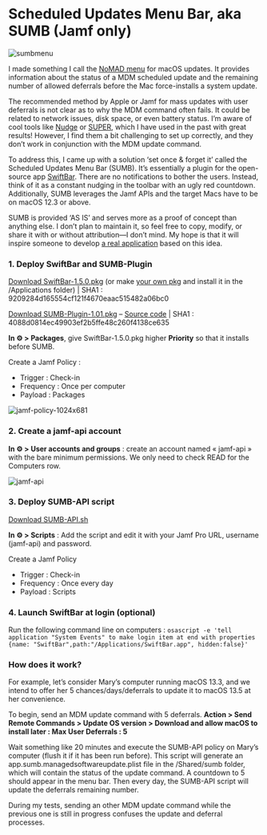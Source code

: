 # Scheduled Updates Menu Bar, aka SUMB (Jamf only)
![sumbmenu](https://github.com/jeremybessard/sumb/assets/53154185/42365460-3880-4158-a351-a1b790e4ed9e)

I made something I call the [NoMAD menu](https://clementine.la/wp-content/uploads/2023/07/nomad-menu.png) for macOS updates. It provides information about the status of a MDM scheduled update and the remaining number of allowed deferrals before the Mac force-installs a system update.

The recommended method by Apple or Jamf for mass updates with user deferrals is not clear as to why the MDM command often fails. It could be related to network issues, disk space, or even battery status. I’m aware of cool tools like [Nudge](https://github.com/macadmins/nudge) or [SUPER](https://github.com/Macjutsu/super), which I have used in the past with great results! However, I find them a bit challenging to set up correctly, and they don’t work in conjunction with the MDM update command.

To address this, I came up with a solution ‘set once & forget it’ called the Scheduled Updates Menu Bar (SUMB). It’s essentially a plugin for the open-source app [SwiftBar](https://github.com/swiftbar/SwiftBar). There are no notifications to bother the users. Instead, think of it as a constant nudging in the toolbar with an ugly red countdown. Additionally, SUMB leverages the Jamf APIs and the target Macs have to be on macOS 12.3 or above.

SUMB is provided ‘AS IS’ and serves more as a proof of concept than anything else. I don’t plan to maintain it, so feel free to copy, modify, or share it with or without attribution—I don’t mind. My hope is that it will inspire someone to develop [a real application](https://developer.apple.com/documentation/devicemanagement/osupdatestatusresponse/osupdatestatusitem) based on this idea.

### 1. Deploy SwiftBar and SUMB-Plugin

[Download SwiftBar-1.5.0.pk](https://github.com/jeremybessard/sumb/releases/tag/1.0)[g](https://clementine.la/scripts/scheduled-updates-menu-bar-sumb/#) (or make [your own pkg](https://github.com/swiftbar/SwiftBar) and install it in the /Applications folder) | SHA1 : 9209284d165554cf121f4670eaac515482a06bc0

[Download SUMB-Plugin-1.01.pkg](https://github.com/jeremybessard/sumb/releases/tag/1.0) – [Source code](https://github.com/jeremybessard/sumb/blob/main/sumb.10m.sh) | SHA1 : 4088d0814ec49903ef2b5ffe48c260f4138ce635

**In ⚙️ > Packages**, give SwiftBar-1.5.0.pkg higher **Priority** so that it installs before SUMB.

Create a Jamf Policy :
- Trigger : Check-in
- Frequency : Once per computer
- Payload : Packages

![jamf-policy-1024x681](https://github.com/jeremybessard/sumb/assets/53154185/dc04b5f7-6a46-4aab-b96b-059a48e489c5)

### 2. Create a jamf-api account

**In ⚙️ > User accounts and groups** : create an account named « jamf-api » with the bare minimum permissions. We only need to check READ for the Computers row.

![jamf-api](https://github.com/jeremybessard/sumb/assets/53154185/79cc11b6-15c8-4ee9-b4a2-de81ce2c9172)


### 3. Deploy SUMB-API script

[Download SUMB-API.sh](https://github.com/jeremybessard/sumb/blob/main/sumb_api.sh)

**In ⚙️ > Scripts** : Add the script and edit it with your Jamf Pro URL, username (jamf-api) and password.

Create a Jamf Policy
- Trigger : Check-in
- Frequency : Once every day
- Payload : Scripts

### 4. Launch SwiftBar at login (optional)

Run the following command line on computers : `osascript -e 'tell application "System Events" to make login item at end with properties {name: "SwiftBar",path:"/Applications/SwiftBar.app", hidden:false}'`

### How does it work?

For example, let’s consider Mary’s computer running macOS 13.3, and we intend to offer her 5 chances/days/deferrals to update it to macOS 13.5 at her convenience.

To begin, send an MDM update command with 5 deferrals.
**Action > Send Remote Commands > Update OS version > Download and allow macOS to install later : Max User Deferrals : 5**

Wait something like 20 minutes and execute the SUMB-API policy on Mary’s computer (flush it if it has been run before). This script will generate an app.sumb.managedsoftwareupdate.plist file in the /Shared/sumb folder, which will contain the status of the update command. A countdown to 5 should appear in the menu bar. Then every day, the SUMB-API script will update the deferrals remaining number.

During my tests, sending an other MDM update command while the previous one is still in progress confuses the update and deferral processes.
